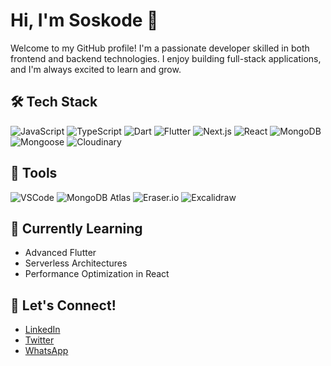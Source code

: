 # Hi, I'm Soskode 👋

Welcome to my GitHub profile! I'm a passionate developer skilled in both frontend and backend technologies. I enjoy building full-stack applications, and I'm always excited to learn and grow.

## 🛠️ Tech Stack

![JavaScript](https://img.shields.io/badge/JavaScript-F7DF1E?style=for-the-badge&logo=javascript&logoColor=black)
![TypeScript](https://img.shields.io/badge/TypeScript-3178C6?style=for-the-badge&logo=typescript&logoColor=white)
![Dart](https://img.shields.io/badge/Dart-0175C2?style=for-the-badge&logo=dart&logoColor=white)
![Flutter](https://img.shields.io/badge/Flutter-02569B?style=for-the-badge&logo=flutter&logoColor=white)
![Next.js](https://img.shields.io/badge/Next.js-000000?style=for-the-badge&logo=nextdotjs&logoColor=white)
![React](https://img.shields.io/badge/React-20232A?style=for-the-badge&logo=react&logoColor=61DAFB)
![MongoDB](https://img.shields.io/badge/MongoDB-47A248?style=for-the-badge&logo=mongodb&logoColor=white)
![Mongoose](https://img.shields.io/badge/Mongoose-880000?style=for-the-badge&logo=mongoose&logoColor=white)
![Cloudinary](https://img.shields.io/badge/Cloudinary-3448C5?style=for-the-badge&logo=cloudinary&logoColor=white)

## 🔧 Tools

![VSCode](https://img.shields.io/badge/VSCode-007ACC?style=for-the-badge&logo=visualstudiocode&logoColor=white)
![MongoDB Atlas](https://img.shields.io/badge/MongoDB%20Atlas-47A248?style=for-the-badge&logo=mongodb&logoColor=white)
![Eraser.io](https://img.shields.io/badge/Eraser.io-5A67D8?style=for-the-badge)
![Excalidraw](https://img.shields.io/badge/Excalidraw-000000?style=for-the-badge)

## 🌱 Currently Learning

- Advanced Flutter
- Serverless Architectures
- Performance Optimization in React

## 💬 Let's Connect!

- [LinkedIn](https://www.linkedin.com/)
- [Twitter](https://twitter.com/)
- [WhatsApp](https://wa.me/+233559708485)

